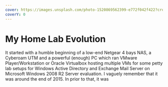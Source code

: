 ```yaml
---
cover: https://images.unsplash.com/photo-1520869562399-e772f042f422?crop=entropy&cs=srgb&fm=jpg&ixid=M3wxOTcwMjR8MHwxfHNlYXJjaHwxfHxob21lbGFifGVufDB8fHx8MTcwNDk2ODUxMnww&ixlib=rb-4.0.3&q=85
coverY: 0
---
```


# My Home Lab Evolution

It started with a humble beginning of a low-end Netgear 4 bays NAS, a Cyberoam UTM and a powerful (enough) PC which ran VMware Player/Workstation or Oracle Virtualbox hosting multiple VMs for some petty lab setups for Windows Active Directory and Exchange Mail Server on Microsoft Windows 2008 R2 Server evaluation. I vaguely remember that it was around the end of 2015. In prior to that, it was 